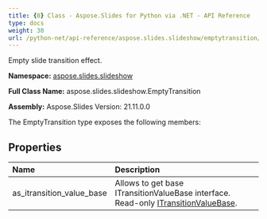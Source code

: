 ```yaml
---
title: {0} Class - Aspose.Slides for Python via .NET - API Reference
type: docs
weight: 30
url: /python-net/api-reference/aspose.slides.slideshow/emptytransition/
---
```


Empty slide transition effect.

**Namespace:** [aspose.slides.slideshow](/python-net/api-reference/aspose.slides.slideshow/)

**Full Class Name:** aspose.slides.slideshow.EmptyTransition

**Assembly:**  Aspose.Slides Version: 21.11.0.0

The EmptyTransition type exposes the following members:
## **Properties**
|**Name**|**Description**|
| :- | :- |
|as_itransition_value_base|Allows to get base ITransitionValueBase interface.<br/>            Read-only [ITransitionValueBase](/python-net/api-reference/aspose.slides.slideshow/itransitionvaluebase/).|
